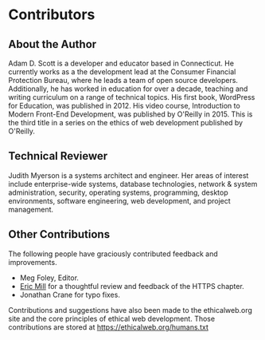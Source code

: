 # Contributors

## About the Author

Adam D. Scott is a developer and educator based in Connecticut. He currently works as a the development lead at the Consumer Financial Protection Bureau, where he leads a team of open source developers. Additionally, he has worked in education for over a decade, teaching and writing curriculum on a range of technical topics. His first book, WordPress for Education, was published in 2012. His video course, Introduction to Modern Front-End Development, was published by O'Reilly in 2015. This is the third title in a series on the ethics of web development published by O'Reilly.

## Technical Reviewer

Judith Myerson is a systems architect and engineer. Her areas of interest include enterprise-wide systems, database technologies, network & system administration, security, operating systems, programming, desktop environments, software engineering, web development, and project management.

## Other Contributions

The following people have graciously contributed feedback and improvements.

- Meg Foley, Editor.
- [Eric Mill](https://konklone.com/) for a thoughtful review and feedback of the HTTPS chapter.
- Jonathan Crane for typo fixes.

Contributions and suggestions have also been made to the ethicalweb.org site and the core principles of ethical web development. Those contributions are stored at <https://ethicalweb.org/humans.txt>
